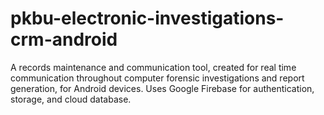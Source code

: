 # pkbu-electronic-investigations-crm-android
A records maintenance and communication tool, created for real time communication throughout computer forensic investigations and report generation, for Android devices. Uses Google Firebase for authentication, storage, and cloud database.
